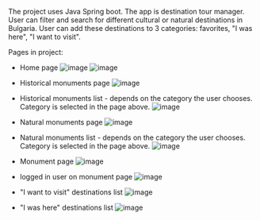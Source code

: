 The project uses Java Spring boot. The app is destination tour manager. User can filter and search for different cultural or natural destinations in Bulgaria. User can add these destinations to 3 categories: favorites, "I was here", "I want to visit".

Pages in project:

- Home page
![image](https://github.com/Martin142214/TourManager/assets/66480934/46aba576-1b85-45e9-9926-933b6e60395c)
![image](https://github.com/Martin142214/TourManager/assets/66480934/6977f85d-066c-4dc0-9ad4-64341e577483)

- Historical monuments page
![image](https://github.com/Martin142214/TourManager/assets/66480934/aa663c3e-01f0-4a44-ac52-f36677969f4e)

- Historical monuments list - depends on the category the user chooses. Category is selected in the page above.
![image](https://github.com/Martin142214/TourManager/assets/66480934/1f7b00c2-cfc9-4360-a270-19362afa29a4)

- Natural monuments page
![image](https://github.com/Martin142214/TourManager/assets/66480934/019642b6-4fa5-4687-8a9f-9b809a44a69d)

- Natural monuments list - depends on the category the user chooses. Category is selected in the page above.
![image](https://github.com/Martin142214/TourManager/assets/66480934/0ee8d972-32b2-4df3-8944-5445a104b6a5)

- Monument page
![image](https://github.com/Martin142214/TourManager/assets/66480934/abde5fd4-1cd6-4f0e-a131-ac98ed561eba)

- logged in user on monument page
![image](https://github.com/Martin142214/TourManager/assets/66480934/84b990c6-596c-4c7b-a625-9ed9dc480e71)

- "I want to visit" destinations list
![image](https://github.com/Martin142214/TourManager/assets/66480934/dc49992d-53ca-47ef-9f96-9bd1b26f8246)


- "I was here" destinations list
![image](https://github.com/Martin142214/TourManager/assets/66480934/fcba75ca-1b19-4753-b130-4f6265d584cb)
